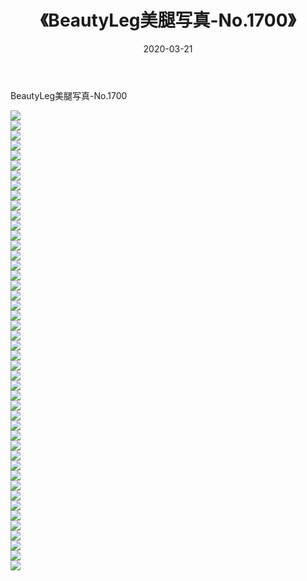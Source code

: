 ﻿---
layout: post
title:  《BeautyLeg美腿写真-No.1700》
date:   2020-03-21
img: http://img.660000.xyz/Sharelink/网络美图/2020/BeautyLeg美腿写真-No.1700/000.jpg
categories: [美女, 清纯, 唯美]
---

BeautyLeg美腿写真-No.1700

  ![](http://img.660000.xyz/Sharelink/网络美图/2020/BeautyLeg美腿写真-No.1700/001.jpg) <br> ![](http://img.660000.xyz/Sharelink/网络美图/2020/BeautyLeg美腿写真-No.1700/002.jpg) <br> ![](http://img.660000.xyz/Sharelink/网络美图/2020/BeautyLeg美腿写真-No.1700/003.jpg) <br> ![](http://img.660000.xyz/Sharelink/网络美图/2020/BeautyLeg美腿写真-No.1700/004.jpg) <br> ![](http://img.660000.xyz/Sharelink/网络美图/2020/BeautyLeg美腿写真-No.1700/005.jpg) <br> ![](http://img.660000.xyz/Sharelink/网络美图/2020/BeautyLeg美腿写真-No.1700/006.jpg) <br> ![](http://img.660000.xyz/Sharelink/网络美图/2020/BeautyLeg美腿写真-No.1700/007.jpg) <br> ![](http://img.660000.xyz/Sharelink/网络美图/2020/BeautyLeg美腿写真-No.1700/008.jpg) <br> ![](http://img.660000.xyz/Sharelink/网络美图/2020/BeautyLeg美腿写真-No.1700/009.jpg) <br> ![](http://img.660000.xyz/Sharelink/网络美图/2020/BeautyLeg美腿写真-No.1700/010.jpg) <br> ![](http://img.660000.xyz/Sharelink/网络美图/2020/BeautyLeg美腿写真-No.1700/011.jpg) <br> ![](http://img.660000.xyz/Sharelink/网络美图/2020/BeautyLeg美腿写真-No.1700/012.jpg) <br> ![](http://img.660000.xyz/Sharelink/网络美图/2020/BeautyLeg美腿写真-No.1700/013.jpg) <br> ![](http://img.660000.xyz/Sharelink/网络美图/2020/BeautyLeg美腿写真-No.1700/014.jpg) <br> ![](http://img.660000.xyz/Sharelink/网络美图/2020/BeautyLeg美腿写真-No.1700/015.jpg) <br> ![](http://img.660000.xyz/Sharelink/网络美图/2020/BeautyLeg美腿写真-No.1700/016.jpg) <br> ![](http://img.660000.xyz/Sharelink/网络美图/2020/BeautyLeg美腿写真-No.1700/017.jpg) <br> ![](http://img.660000.xyz/Sharelink/网络美图/2020/BeautyLeg美腿写真-No.1700/018.jpg) <br> ![](http://img.660000.xyz/Sharelink/网络美图/2020/BeautyLeg美腿写真-No.1700/019.jpg) <br> ![](http://img.660000.xyz/Sharelink/网络美图/2020/BeautyLeg美腿写真-No.1700/020.jpg) <br> ![](http://img.660000.xyz/Sharelink/网络美图/2020/BeautyLeg美腿写真-No.1700/021.jpg) <br> ![](http://img.660000.xyz/Sharelink/网络美图/2020/BeautyLeg美腿写真-No.1700/022.jpg) <br> ![](http://img.660000.xyz/Sharelink/网络美图/2020/BeautyLeg美腿写真-No.1700/023.jpg) <br> ![](http://img.660000.xyz/Sharelink/网络美图/2020/BeautyLeg美腿写真-No.1700/024.jpg) <br> ![](http://img.660000.xyz/Sharelink/网络美图/2020/BeautyLeg美腿写真-No.1700/025.jpg) <br> ![](http://img.660000.xyz/Sharelink/网络美图/2020/BeautyLeg美腿写真-No.1700/026.jpg) <br> ![](http://img.660000.xyz/Sharelink/网络美图/2020/BeautyLeg美腿写真-No.1700/027.jpg) <br> ![](http://img.660000.xyz/Sharelink/网络美图/2020/BeautyLeg美腿写真-No.1700/028.jpg) <br> ![](http://img.660000.xyz/Sharelink/网络美图/2020/BeautyLeg美腿写真-No.1700/029.jpg) <br> ![](http://img.660000.xyz/Sharelink/网络美图/2020/BeautyLeg美腿写真-No.1700/030.jpg) <br> ![](http://img.660000.xyz/Sharelink/网络美图/2020/BeautyLeg美腿写真-No.1700/031.jpg) <br> ![](http://img.660000.xyz/Sharelink/网络美图/2020/BeautyLeg美腿写真-No.1700/032.jpg) <br> ![](http://img.660000.xyz/Sharelink/网络美图/2020/BeautyLeg美腿写真-No.1700/033.jpg) <br> ![](http://img.660000.xyz/Sharelink/网络美图/2020/BeautyLeg美腿写真-No.1700/034.jpg) <br> ![](http://img.660000.xyz/Sharelink/网络美图/2020/BeautyLeg美腿写真-No.1700/035.jpg) <br> ![](http://img.660000.xyz/Sharelink/网络美图/2020/BeautyLeg美腿写真-No.1700/036.jpg) <br> ![](http://img.660000.xyz/Sharelink/网络美图/2020/BeautyLeg美腿写真-No.1700/037.jpg) <br> ![](http://img.660000.xyz/Sharelink/网络美图/2020/BeautyLeg美腿写真-No.1700/038.jpg) <br> ![](http://img.660000.xyz/Sharelink/网络美图/2020/BeautyLeg美腿写真-No.1700/039.jpg) <br> ![](http://img.660000.xyz/Sharelink/网络美图/2020/BeautyLeg美腿写真-No.1700/040.jpg) <br> ![](http://img.660000.xyz/Sharelink/网络美图/2020/BeautyLeg美腿写真-No.1700/041.jpg) <br> ![](http://img.660000.xyz/Sharelink/网络美图/2020/BeautyLeg美腿写真-No.1700/042.jpg) <br> ![](http://img.660000.xyz/Sharelink/网络美图/2020/BeautyLeg美腿写真-No.1700/043.jpg) <br> ![](http://img.660000.xyz/Sharelink/网络美图/2020/BeautyLeg美腿写真-No.1700/044.jpg) <br> ![](http://img.660000.xyz/Sharelink/网络美图/2020/BeautyLeg美腿写真-No.1700/045.jpg) <br> ![](http://img.660000.xyz/Sharelink/网络美图/2020/BeautyLeg美腿写真-No.1700/046.jpg) <br>